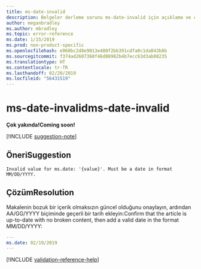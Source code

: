 ```yaml
---
title: ms-date-invalid
description: Belgeler derleme sorunu ms-date-invalid için açıklama ve çözüm
author: meganbradley
ms.author: mbradley
ms.topic: error-reference
ms.date: 1/15/2019
ms.prod: non-product-specific
ms.openlocfilehash: e960bc2d8e9013e480f2bb391cdfa0c1da043b8b
ms.sourcegitcommit: f374ad2607360f46d88982b4b7ecc63d3ab08235
ms.translationtype: HT
ms.contentlocale: tr-TR
ms.lasthandoff: 02/20/2019
ms.locfileid: "56431519"
---
```

# <a name="ms-date-invalid"></a><span data-ttu-id="acad7-103">ms-date-invalid</span><span class="sxs-lookup"><span data-stu-id="acad7-103">ms-date-invalid</span></span>

<span data-ttu-id="acad7-104">**Çok yakında!**</span><span class="sxs-lookup"><span data-stu-id="acad7-104">**Coming soon!**</span></span>

[!INCLUDE [suggestion-note](includes/suggestion-note.md)]

## <a name="suggestion"></a><span data-ttu-id="acad7-105">Öneri</span><span class="sxs-lookup"><span data-stu-id="acad7-105">Suggestion</span></span>

`Invalid value for ms.date: '{value}'. Must be a date in format MM/DD/YYYY.`

## <a name="resolution"></a><span data-ttu-id="acad7-106">Çözüm</span><span class="sxs-lookup"><span data-stu-id="acad7-106">Resolution</span></span>

<span data-ttu-id="acad7-107">Makalenin bozuk bir içerik olmaksızın güncel olduğunu onaylayın, ardından AA/GG/YYYY biçiminde geçerli bir tarih ekleyin:</span><span class="sxs-lookup"><span data-stu-id="acad7-107">Confirm that the article is up-to-date with no broken content, then add a valid date in the format MM/DD/YYYY:</span></span>

```yml
---
ms.date: 02/19/2019
---
```

<!--make sure to add this file to your includes folder and verify the path-->
[!INCLUDE [validation-reference-help](includes/validation-reference-help.md)]

